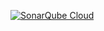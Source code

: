 [![SonarQube Cloud](https://sonarcloud.io/images/project_badges/sonarcloud-light.svg)](https://sonarcloud.io/summary/new_code?id=grupo-tech-challenge_grupo-tech-challenge-v2)
